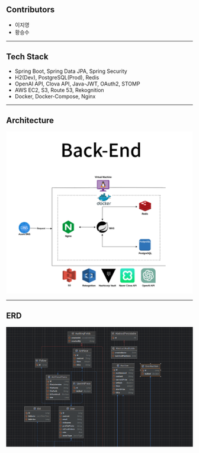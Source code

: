## Contributors
- 이지영
- 황승수

<hr/>

## Tech Stack
- Spring Boot, Spring Data JPA, Spring Security
- H2(Dev), PostgreSQL(Prod), Redis
- OpenAI API, Clova API, Java-JWT, OAuth2, STOMP
- AWS EC2, S3, Route 53, Rekognition
- Docker, Docker-Compose, Nginx

<hr/>

## Architecture
![](document/artfolio-server-architecture.png)

<hr/>

## ERD
![](document/artfolio_erd.png)